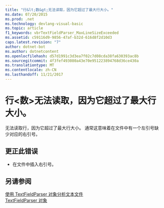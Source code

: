 ```yaml
---
title: "行&lt;数&gt;无法读取，因为它超过了最大行大小。"
ms.date: 07/20/2015
ms.prod: .net
ms.technology: devlang-visual-basic
ms.topic: article
f1_keywords: vbrTextFieldParser_MaxLineSizeExceeded
ms.assetid: c59116d9-9856-47af-b32d-616d8f2d10d3
caps.latest.revision: "7"
author: dotnet-bot
ms.author: dotnetcontent
ms.openlocfilehash: d57d1991c3d3ea7f02c7d08cda38fa630393ac8b
ms.sourcegitcommit: 4f3fef493080a43e70e951223894768d36ce430a
ms.translationtype: MT
ms.contentlocale: zh-CN
ms.lasthandoff: 11/21/2017
---
```

# <a name="line-ltnumbergt-cannot-be-read-because-it-exceeds-the-maximum-line-size"></a>行&lt;数&gt;无法读取，因为它超过了最大行大小。
无法读取行，因为它超过了最大行大小。 通常这意味着在文件中有一个左引号缺少对应的右引号。  
  
## <a name="to-correct-this-error"></a>更正此错误  
  
-   在文件中插入右引号。  
  
## <a name="see-also"></a>另请参阅  
 [使用 TextFieldParser 对象分析文本文件](../../visual-basic/developing-apps/programming/drives-directories-files/parsing-text-files-with-the-textfieldparser-object.md)  
 [TextFieldParser 对象](../../visual-basic/language-reference/objects/textfieldparser-object.md)

